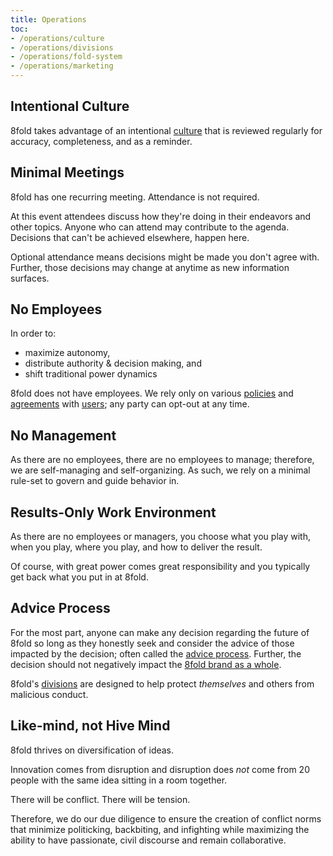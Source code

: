 ```yaml
---
title: Operations
toc:
- /operations/culture
- /operations/divisions
- /operations/fold-system
- /operations/marketing
---
```


## Intentional Culture

8fold takes advantage of an intentional [culture](/operations/culture) that is reviewed regularly for accuracy, completeness, and as a reminder.

## Minimal Meetings

8fold has one recurring meeting. Attendance is not required.

At this event attendees discuss how they're doing in their endeavors and other topics. Anyone who can attend may contribute to the agenda. Decisions that can't be achieved elsewhere, happen here. 

Optional attendance means decisions might be made you don't agree with. Further, those decisions may change at anytime as new information surfaces.

## No Employees

In order to:

* maximize autonomy,
* distribute authority & decision making, and
* shift traditional power dynamics

8fold does not have employees. We rely only on various [policies](/legal) and [agreements](/legal/user-agreements) with [users](/user-groups); any party can opt-out at any time.

## No Management

As there are no employees, there are no employees to manage; therefore, we are self-managing and self-organizing. As such, we rely on a minimal rule-set to govern and guide behavior in. 

## Results-Only Work Environment

As there are no employees or managers, you choose what you play with, when you play, where you play, and how to deliver the result.

Of course, with great power comes great responsibility and you typically get back what you put in at 8fold.

## Advice Process

For the most part, anyone can make any decision regarding the future of 8fold so long as they honestly seek and consider the advice of those impacted by the decision; often called the [advice process](http://www.reinventingorganizationswiki.com/Decision_Making). Further, the decision should not negatively impact the [8fold brand as a whole](/operations/marketing/).

8fold's [divisions](/operations/divisions) are designed to help protect *themselves* and others from malicious conduct.

## Like-mind, not Hive Mind

8fold thrives on diversification of ideas. 

Innovation comes from disruption and disruption does *not* come from 20 people with the same idea sitting in a room together. 

There will be conflict. There will be tension. 

Therefore, we do our due diligence to ensure the creation of conflict norms that minimize politicking, backbiting, and infighting while maximizing the ability to have passionate, civil discourse and remain collaborative.